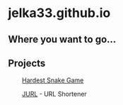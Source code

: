 # jelka33.github.io

## Where you want to go...
## Projects
&nbsp;&nbsp;&nbsp;&nbsp;&nbsp;&nbsp;&nbsp;&nbsp;[Hardest Snake Game](hardest-snake-game/)

&nbsp;&nbsp;&nbsp;&nbsp;&nbsp;&nbsp;&nbsp;&nbsp;[JURL](jurl/) - URL Shortener

